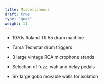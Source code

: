 ```yaml
---
title: Miscellaneous
draft: true
type: "gear"
weight: 11
---
```


- 1970s Roland TR 55 drum machine

- Tama Techstar drum triggers

- 3 large vintage RCA microphone stands

- Selection of fuzz, wah and delay pedals

- Six large gobo movable walls for isolation
